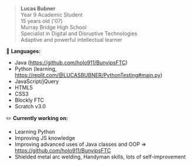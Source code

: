> <b>Lucas Bubner</b>  
Year 9 Academic Student  
15 years old ('07)  
Murray Bridge High School  
Specialist in Digital and Disruptive Technologies  
Adaptive and powerful intellectual learner  

💾 <b>Languages:</b>  
- Java (https://github.com/holo911/BunyipsFTC)  
- Python (learning, https://replit.com/@LUCASBUBNER/PythonTesting#main.py)
- JavaScript/jQuery
- HTML5
- CSS3
- Blockly FTC
- Scratch v3.0

✏️ <b>Currently working on:</b>  
- Learning Python
- Improving JS knowledge
- Improving advanced uses of Java classes and OOP => https://github.com/holo911/BunyipsFTC
- Shielded metal arc welding, Handyman skills, lots of self-improvement  
